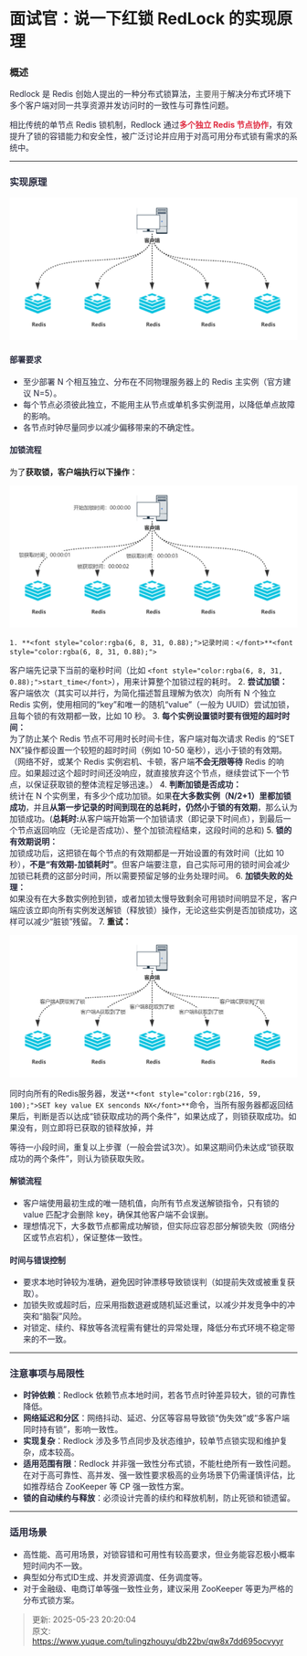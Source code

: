 # 面试官：说一下红锁 RedLock 的实现原理

### 概述
<font style="color:rgba(6, 8, 31, 0.88);">Redlock 是 Redis 创始人提出的一种分布式锁算法，</font><font style="color:rgb(77, 77, 77);">主要用于</font><font style="color:rgba(6, 8, 31, 0.88);">解决分布式环境下多个客户端对同一共享资源并发访问时的一致性与可靠性问题。</font>

<font style="color:rgba(6, 8, 31, 0.88);">相比传统的单节点 Redis 锁机制，Redlock 通过</font>**<font style="color:#DF2A3F;">多个独立 Redis 节点协作</font>**<font style="color:rgba(6, 8, 31, 0.88);">，有效提升了锁的容错能力和安全性，被广泛讨论并应用于对高可用分布式锁有需求的系统中。</font>

---

### <font style="color:rgba(6, 8, 31, 0.88);">实现原理</font>
![1747924180155-560ce866-b613-4989-93a4-8dcf12d5b9d0.jpeg](./img/SLySKeaseOmQmBqU/1747924180155-560ce866-b613-4989-93a4-8dcf12d5b9d0-554653.jpeg)

#### <font style="color:rgba(6, 8, 31, 0.88);">部署要求</font>
+ <font style="color:rgba(6, 8, 31, 0.88);">至少部署 N 个相互独立、分布在不同物理服务器上的 Redis 主实例（官方建议 N=5）。</font>
+ <font style="color:rgba(6, 8, 31, 0.88);">每个节点必须彼此独立，不能用主从节点或单机多实例混用，以降低单点故障的影响。</font>
+ <font style="color:rgba(6, 8, 31, 0.88);">各节点时钟尽量同步以减少偏移带来的不确定性。</font>

#### <font style="color:rgba(6, 8, 31, 0.88);">加锁流程</font>
为了**获取锁，客户端执行以下操作**：

![1747924202770-8aa7875f-f6b0-4335-898a-d535d1e59fe0.png](./img/SLySKeaseOmQmBqU/1747924202770-8aa7875f-f6b0-4335-898a-d535d1e59fe0-181574.png)

    1. **<font style="color:rgba(6, 8, 31, 0.88);">记录时间：</font>**<font style="color:rgba(6, 8, 31, 0.88);">  
</font><font style="color:rgba(6, 8, 31, 0.88);">客户端先记录下当前的毫秒时间（比如</font><font style="color:rgba(6, 8, 31, 0.88);"> </font>`<font style="color:rgba(6, 8, 31, 0.88);">start_time</font>`<font style="color:rgba(6, 8, 31, 0.88);">），用来计算整个加锁过程的耗时。</font>
    2. **<font style="color:rgba(6, 8, 31, 0.88);">尝试加锁：</font>**<font style="color:rgba(6, 8, 31, 0.88);">  
</font><font style="color:rgba(6, 8, 31, 0.88);">客户端依次（其实可以并行，为简化描述暂且理解为依次）向所有 N 个独立 Redis 实例，使用相同的“key”和唯一的随机“value”（一般为 UUID）尝试加锁，且每个锁的有效期都一致，比如 10 秒。</font>
    3. **<font style="color:rgba(6, 8, 31, 0.88);">每个实例设置锁时要有很短的超时时间：</font>**<font style="color:rgba(6, 8, 31, 0.88);">  
</font><font style="color:rgba(6, 8, 31, 0.88);">为了防止某个 Redis 节点不可用时长时间卡住，客户端对每次请求 Redis 的“SET NX”操作都设置一个较短的超时时间（例如 10-50 毫秒），远小于锁的有效期。（网络不好，或某个 Redis 实例宕机、卡顿，客户端</font>**<font style="color:rgba(6, 8, 31, 0.88);">不会无限等待</font>**<font style="color:rgba(6, 8, 31, 0.88);"> Redis 的响应。如果超过这个超时时间还没响应，就直接放弃这个节点，继续尝试下一个节点，以保证获取锁的整体流程足够迅速。）</font>
    4. **<font style="color:rgba(6, 8, 31, 0.88);">判断加锁是否成功：</font>**<font style="color:rgba(6, 8, 31, 0.88);">  
</font><font style="color:rgba(6, 8, 31, 0.88);">统计在 N 个实例里，有多少个成功加锁。如果</font>**<font style="color:rgba(6, 8, 31, 0.88);">在大多数实例（N/2+1）里都加锁成功</font>**<font style="color:rgba(6, 8, 31, 0.88);">，并且</font>**<font style="color:rgba(6, 8, 31, 0.88);">从第一步记录的时间到现在的总耗时，仍然小于锁的有效期</font>**<font style="color:rgba(6, 8, 31, 0.88);">，那么认为加锁成功。(</font>**<font style="color:rgba(6, 8, 31, 0.88);">总耗时:</font>**<font style="color:rgba(6, 8, 31, 0.88);">从客户端开始第一个加锁请求（即记录下时间点），到最后一个节点返回响应（无论是否成功）、整个加锁流程结束，这段时间的总和)</font>
    5. **<font style="color:rgba(6, 8, 31, 0.88);">锁的有效期说明：</font>**<font style="color:rgba(6, 8, 31, 0.88);">  
</font><font style="color:rgba(6, 8, 31, 0.88);">加锁成功后，这把锁在每个节点的有效期都是一开始设置的有效时间（比如 10 秒），</font>**<font style="color:rgba(6, 8, 31, 0.88);">不是“有效期-加锁耗时”</font>**<font style="color:rgba(6, 8, 31, 0.88);">。但客户端要注意，自己实际可用的锁时间会减少加锁已耗费的这部分时间，所以需要预留足够的业务处理时间。</font>
    6. **<font style="color:rgba(6, 8, 31, 0.88);">加锁失败的处理：</font>**<font style="color:rgba(6, 8, 31, 0.88);">  
</font><font style="color:rgba(6, 8, 31, 0.88);">如果没有在大多数实例抢到锁，或者加锁太慢导致剩余可用锁时间明显不足，客户端应该立即向所有实例发送解锁（释放锁）操作，无论这些实例是否加锁成功，这样可以减少“脏锁”残留</font>。
    7. **重试：**

![1747924220785-017f9b34-6782-4133-970c-27eea44b7bff.png](./img/SLySKeaseOmQmBqU/1747924220785-017f9b34-6782-4133-970c-27eea44b7bff-555996.png)

<font style="color:rgb(35, 38, 59);">同时向所有的Redis服务器，发送</font>`**<font style="color:rgb(216, 59, 100);">SET key value EX senconds NX</font>**`<font style="color:rgb(35, 38, 59);">命令，当所有服务器都返回结果后，判断是否以达成“锁获取成功的两个条件”，如果达成了，则锁获取成功。如果没有，则立即将已获取的锁释放掉，并</font>

<font style="color:rgb(35, 38, 59);">等待一小段时间，重复以上步骤（一般会尝试3次）。如果这期间仍未达成“锁获取成功的两个条件”，则认为锁获取失败。</font>

#### <font style="color:rgba(6, 8, 31, 0.88);">解锁流程</font>
+ <font style="color:rgba(6, 8, 31, 0.88);">客户端使用最初生成的唯一随机值，向所有节点发送解锁指令，只有锁的 value 匹配才会删除 key，确保其他客户端不会误删。</font>
+ <font style="color:rgba(6, 8, 31, 0.88);">理想情况下，大多数节点都需成功解锁，但实际应容忍部分解锁失败（网络分区或节点宕机），保证整体一致性。</font>

#### <font style="color:rgba(6, 8, 31, 0.88);">时间与错误控制</font>
+ <font style="color:rgba(6, 8, 31, 0.88);">要求本地时钟较为准确，避免因时钟漂移导致锁误判（如提前失效或被重复获取）。</font>
+ <font style="color:rgba(6, 8, 31, 0.88);">加锁失败或超时后，应采用指数退避或随机延迟重试，以减少并发竞争中的冲突和“脑裂”风险。</font>
+ <font style="color:rgba(6, 8, 31, 0.88);">对锁定、续约、释放等各流程需有健壮的异常处理，降低分布式环境不稳定带来的不一致。</font>

---

### <font style="color:rgba(6, 8, 31, 0.88);">注意事项与局限性</font>
+ **<font style="color:rgba(6, 8, 31, 0.88);">时钟依赖</font>**<font style="color:rgba(6, 8, 31, 0.88);">：Redlock 依赖节点本地时间，若各节点时钟差异较大，锁的可靠性降低。</font>
+ **<font style="color:rgba(6, 8, 31, 0.88);">网络延迟和分区</font>**<font style="color:rgba(6, 8, 31, 0.88);">：网络抖动、延迟、分区等容易导致锁“伪失效”或“多客户端同时持有锁”，影响一致性。</font>
+ **<font style="color:rgba(6, 8, 31, 0.88);">实现复杂</font>**<font style="color:rgba(6, 8, 31, 0.88);">：Redlock 涉及多节点同步及状态维护，较单节点锁实现和维护复杂，成本较高。</font>
+ **<font style="color:rgba(6, 8, 31, 0.88);">适用范围有限</font>**<font style="color:rgba(6, 8, 31, 0.88);">：Redlock 并非强一致性分布式锁，不能杜绝所有一致性问题。在对于高可靠性、高并发、强一致性要求极高的业务场景下仍需谨慎评估，比如推荐结合 ZooKeeper 等 CP 强一致性方案。</font>
+ **<font style="color:rgba(6, 8, 31, 0.88);">锁的自动续约与释放</font>**<font style="color:rgba(6, 8, 31, 0.88);">：必须设计完善的续约和释放机制，防止死锁和锁遗留。</font>

---

### <font style="color:rgba(6, 8, 31, 0.88);">适用场景</font>
+ <font style="color:rgba(6, 8, 31, 0.88);">高性能、高可用场景，对锁容错和可用性有较高要求，但业务能容忍极小概率短时间内不一致。</font>
+ <font style="color:rgba(6, 8, 31, 0.88);">典型如分布式ID生成、并发资源调度、任务调度等。</font>
+ <font style="color:rgba(6, 8, 31, 0.88);">对于金融级、电商订单等强一致性业务，建议采用 ZooKeeper 等更为严格的分布式锁方案。</font>



> 更新: 2025-05-23 20:20:04  
> 原文: <https://www.yuque.com/tulingzhouyu/db22bv/qw8x7dd695ocvyyr>